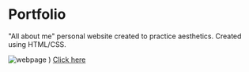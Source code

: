 # Portfolio

"All about me" personal website created to practice aesthetics. Created using HTML/CSS.

![webpage](https://user-images.githubusercontent.com/120322040/207996560-02eb50e4-11a6-40fe-be45-deb0f78702af.png)
)
[Click here](http://moe.stuy.edu/~aruhee30/personalwebsite.html)
